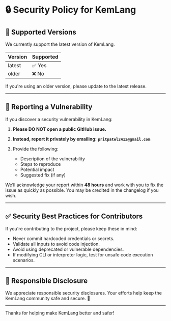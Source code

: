 # 🔒 Security Policy for KemLang

## 📅 Supported Versions

We currently support the latest version of KemLang.

| Version | Supported |
| ------- | --------- |
| latest  | ✅ Yes     |
| older   | ❌ No      |

If you're using an older version, please update to the latest release.

---

## 🚨 Reporting a Vulnerability

If you discover a security vulnerability in KemLang:

1. **Please DO NOT open a public GitHub issue.**
2. **Instead, report it privately by emailing:**
   **`pritpatel2412@gmail.com`**
3. Provide the following:

   * Description of the vulnerability
   * Steps to reproduce
   * Potential impact
   * Suggested fix (if any)

We’ll acknowledge your report within **48 hours** and work with you to fix the issue as quickly as possible. You may be credited in the changelog if you wish.

---

## ✅ Security Best Practices for Contributors

If you're contributing to the project, please keep these in mind:

* Never commit hardcoded credentials or secrets.
* Validate all inputs to avoid code injection.
* Avoid using deprecated or vulnerable dependencies.
* If modifying CLI or interpreter logic, test for unsafe code execution scenarios.

---

## 🔐 Responsible Disclosure

We appreciate responsible security disclosures. Your efforts help keep the KemLang community safe and secure. 💛

---

Thanks for helping make KemLang better and safer!
